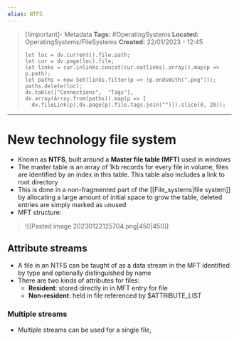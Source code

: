 ```yaml
---
alias: NTFS
---
```


> [!important]- Metadata
> **Tags:** #OperatingSystems 
> **Located:** OperatingSystems/FileSystems
> **Created:** 22/01/2023 - 12:45
> ```dataviewjs
>let loc = dv.current().file.path;
>let cur = dv.page(loc).file;
>let links = cur.inlinks.concat(cur.outlinks).array().map(p => p.path);
>let paths = new Set(links.filter(p => !p.endsWith(".png")));
>paths.delete(loc);
>dv.table(["Connections",  "Tags"], dv.array(Array.from(paths)).map(p => [
>   dv.fileLink(p),dv.page(p).file.tags.join("")]).slice(0, 20));
> ```

___
# New technology file system
- Known as **NTFS**, built around a **Master file table (MFT)** used in windows
- The master table is an array of 1kb records for every file in volume, files are identified by an index in this table. This table also includes a link to root directory 
- This is done in a non-fragmented part of the [[File_systems|file system]] by allocating a large amount of initial  space to grow the table, deleted entries are simply marked as unused
- MFT structure:

> ![[Pasted image 20230122125704.png|450|450]]

## Attribute streams
- A file in an NTFS can be taught of as a data stream in the MFT identified by type and optionally distinguished by name
- There are two kinds of attributes for files:
    - **Resident**: stored directly in in MFT entry for file 
    - **Non-resident**: held in file referenced by $ATTRIBUTE_LIST
### Multiple streams 
- Multiple streams can be used for a single file,